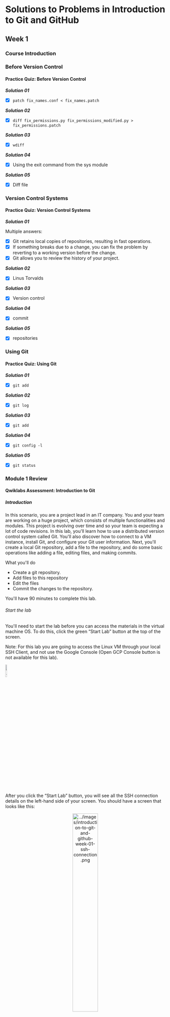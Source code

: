# Solutions to Problems in Introduction to Git and GitHub

## Week 1

### Course Introduction

### Before Version Control

#### Practice Quiz: Before Version Control

***Solution 01***

- [x] `patch fix_names.conf < fix_names.patch`

***Solution 02***

- [x] `diff fix_permissions.py fix_permissions_modified.py > fix_permissions.patch`

***Solution 03***

- [x] `wdiff`

***Solution 04***

- [x] Using the exit command from the sys module

***Solution 05***

- [x] Diff file

### Version Control Systems

#### Practice Quiz: Version Control Systems

***Solution 01***

Multiple answers:

- [x] Git retains local copies of repositories, resulting in fast operations.
- [x] If something breaks due to a change, you can fix the problem by reverting to a working version before the change.
- [x] Git allows you to review the history of your project.

***Solution 02***

- [x] Linus Torvalds

***Solution 03***

- [x] Version control

***Solution 04***

- [x] commit

***Solution 05***

- [x] repositories

### Using Git

#### Practice Quiz: Using Git

***Solution 01***

- [x] `git add`

***Solution 02***

- [x] `git log`

***Solution 03***

- [x] `git add`

***Solution 04***

- [x] `git config -l`

***Solution 05***

- [x] `git status`

### Module 1 Review

#### Qwiklabs Assessment: Introduction to Git

##### Introduction

In this scenario, you are a project lead in an IT company. You and your team are working on a huge project, which consists of multiple functionalities and modules. This project is evolving over time and so your team is expecting a lot of code revisions. In this lab, you'll learn how to use a distributed version control system called Git. You'll also discover how to connect to a VM instance, install Git, and configure your Git user information. Next, you'll create a local Git repository, add a file to the repository, and do some basic operations like adding a file, editing files, and making commits.

What you'll do

- Create a git repository.
- Add files to this repository
- Edit the files
- Commit the changes to the repository.

You'll have 90 minutes to complete this lab.

###### Start the lab

You'll need to start the lab before you can access the materials in the virtual machine OS. To do this, click the green “Start Lab” button at the top of the screen.

Note: For this lab you are going to access the Linux VM through your local SSH Client, and not use the Google Console (Open GCP Console button is not available for this lab).

<p align="left">
    <img src="../images/introduction-to-git-and-github-week-01-start-lab.png" alt="../images/introduction-to-git-and-github-week-01-start-lab.png" width="10%" height="10%">
</p>

After you click the “Start Lab” button, you will see all the SSH connection details on the left-hand side of your screen. You should have a screen that looks like this:

<p align="center">
    <img src="../images/introduction-to-git-and-github-week-01-ssh-connection.png" alt="../images/introduction-to-git-and-github-week-01-ssh-connection.png" width="40%" height="40%">
</p>

##### Accessing the virtual machine

Please find one of the three relevant options below based on your device's operating system.

Note: Working with Qwiklabs may be similar to the work you'd perform as an IT Support Specialist; you'll be interfacing with a cutting-edge technology that requires multiple steps to access, and perhaps healthy doses of patience and persistence(!). You'll also be using SSH to enter the labs -- a critical skill in IT Support that you’ll be able to practice through the labs.

###### Option 1: Windows Users: Connecting to your VM

In this section, you will use the PuTTY Secure Shell (SSH) client and your VM’s External IP address to connect.

**Download your PPK key file.**

You can download the VM’s private key file in the PuTTY-compatible PPK format from the Qwiklabs Start Lab page. Click on Download PPK.

<p align="center">
    <img src="../images/introduction-to-git-and-github-week-01-download-ppk.png" alt="../images/introduction-to-git-and-github-week-01-download-ppk.png" width="30%" height="30%">
</p>

**Connect to your VM using SSH and PuTTY**

1. You can download Putty from [here](https://the.earth.li/~sgtatham/putty/latest/w64/putty.exe)

2. In the Host Name (or IP address) box, enter username@external_ip_address.

Note: Replace username and external_ip_address with values provided in the lab.

<p align="center">
    <img src="../images/introduction-to-git-and-github-week-01-putty-config.gif" alt="../images/introduction-to-git-and-github-week-01-putty-config.gif" width="50%" height="50%">
</p>

3. In the Connection list, expand SSH.

4. Then expand Auth by clicking on + icon.

5. Now, select the Credentials from the Auth list.

6. In the Private key file for authentication box, browse to the PPK file that you downloaded and double-click it.

7. Click on the Open button.

Note: PPK file is to be imported into PuTTY tool using the Browse option available in it. It should not be opened directly but only to be used in PuTTY.

<p align="center">
    <img src="../images/introduction-to-git-and-github-week-01-putty-config-ssh-connection-auth.gif" alt="../images/introduction-to-git-and-github-week-01-putty-config-ssh-connection-auth.gif" width="50%" height="50%">
</p>

8. Click Yes when prompted to allow a first connection to this remote SSH server. Because you are using a key pair for authentication, you will not be prompted for a password.

**Common issues**

If PuTTY fails to connect to your Linux VM, verify that:

- You entered `<username>@<external ip address>` in PuTTY.
- You downloaded the fresh new PPK file for this lab from Qwiklabs.
- You are using the downloaded PPK file in PuTTY.

###### Option 2: OSX and Linux users: Connecting to your VM via SSH

**Download your VM’s private key file.**

You can download the private key file in PEM format from the Qwiklabs Start Lab page. Click on Download PEM.

<p align="center">
    <img src="../images/introduction-to-git-and-github-week-01-download-pem.png" alt="../images/introduction-to-git-and-github-week-01-download-pem.png" width="30%" height="30%">
</p>

**Connect to the VM using the local Terminal application**

A terminal is a program which provides a text-based interface for typing commands. Here you will use your terminal as an SSH client to connect with lab provided Linux VM.

1. Open the Terminal application.
   - To open the terminal in Linux use the shortcut key Ctrl+Alt+t.
   - To open terminal in Mac (OSX) enter cmd + space and search for terminal.
2. Enter the following commands.

Note: Substitute the path/filename for the PEM file you downloaded, username and External IP Address.

You will most likely find the PEM file in Downloads. If you have not changed the download settings of your system, then the path of the PEM key will be ~/Downloads/qwikLABS-XXXXX.pem

```code
chmod 600 ~/Downloads/qwikLABS-XXXXX.pem
```

```code
ssh -i ~/Downloads/qwikLABS-XXXXX.pem username@External Ip Address
```

<p align="center">
    <img src="../images/introduction-to-git-and-github-week-01-ssh-command-connecting-vm.png" alt="../images/introduction-to-git-and-github-week-01-ssh-command-connecting-vm.png" width="80%" height="80%">
</p>

###### Option 3: Chrome OS users: Connecting to your VM via SSH

Note: Make sure you are not in Incognito/Private mode while launching the application.

**Download your VM’s private key file.**

You can download the private key file in PEM format from the Qwiklabs Start Lab page. Click on Download PEM.

<p align="center">
    <img src="../images/introduction-to-git-and-github-week-01-download-pem.png" alt="../images/introduction-to-git-and-github-week-01-download-pem.png" width="30%" height="30%">
</p>

**Connect to your VM**

1. Add Secure Shell from [here](https://chrome.google.com/webstore/detail/secure-shell/iodihamcpbpeioajjeobimgagajmlibd) to your Chrome browser.

2. Open the Secure Shell app and click on [New Connection].

<p align="center">
    <img src="../images/introduction-to-git-and-github-week-01-vm-new-connection.png" alt="../images/introduction-to-git-and-github-week-01-vm-new-connection.png" width="80%" height="80%">
</p>

3. In the username section, enter the username given in the Connection Details Panel of the lab. And for the hostname section, enter the external IP of your VM instance that is mentioned in the Connection Details Panel of the lab.

<p align="center">
    <img src="../images/introduction-to-git-and-github-week-01-vm-username-hostname.png" alt="../images/introduction-to-git-and-github-week-01-vm-username-hostname.png" width="80%" height="80%">
</p>

4. In the Identity section, import the downloaded PEM key by clicking on the Import… button beside the field. Choose your PEM key and click on the OPEN button.

Note: If the key is still not available after importing it, refresh the application, and select it from the Identity drop-down menu.

5. Once your key is uploaded, click on the [ENTER] Connect button below.

<p align="center">
    <img src="../images/introduction-to-git-and-github-week-01-vm-identity.png" alt="../images/introduction-to-git-and-github-week-01-vm-identity.png" width="80%" height="80%">
</p>

6. For any prompts, type yes to continue.

7. You have now successfully connected to your Linux VM.

You're now ready to continue with the lab!

##### Install Git

Before you install Git on your Linux VM, you need to first make sure that you have a fresh index of the packages available to you. To do that, run:

```linux
sudo apt update
```

Now, you can install Git on your Linux host using apt by running the following command:

```linux
sudo apt install git
```

For any prompts, continue by clicking Y.

Note: Installing Git may take a couple of minutes.

Check the installed version of git by using the command below:

```git
git --version
```

Click Check my progress to verify the objective.

##### Initialize a new repository

Create a directory to store your project in. To do this, use the following command:

```linux
mkdir my-git-repo
```

Now navigate to the directory you created.

```linux
cd my-git-repo
```

Next, initialize a new repository by using the following command:

```git
git init
```

The git init command creates a new Git repository. In our case, it transformed the current directory into a Git repository. It can also be used to convert an existing, unversioned project to a Git repository or to initialize a new, empty repository.

Executing git init creates a .git subdirectory in the current working directory, which contains all of the necessary Git metadata for the new repository. This metadata includes subdirectories for objects, refs, and template files. A HEAD file is also created which points to the currently checked out commit.

If you've already run git init on a project directory containing a .git subdirectory, you can safely run git init again on the same project directory. The operation is what we call idempotent; running it again doesn't override an existing .git configuration.

##### Configure Git

Git uses a username to associate commits with an identity. It does this by using the git config command. To set Git username use the following command:

```git
git config --global user.name "Name"
```

Replace Name with your name. Any future commits you push to GitHub from the command line will now be represented by this name. You can use git config to even change the name associated with your Git commits. This will only affect future commits and won't change the name used for past commits.

Let's set your email address to associate it with your Git commits.

```git
git config --global user.email "user@example.com"
```

Replace `user@example.com` with your email-id. Any future commits you now push to GitHub will be associated with this email address. You can even use git config to change the user email associated with your Git commits.

##### Git Operations

Let's now create a text file named README. We will be using the nano editor for this.

```text
nano README
```

Type any text within the file, or you can use the following text:

```text
This is my first repository.
```

Save the file by pressing Ctrl-o, Enter key, and Ctrl-x.

Git is now aware of the files in the project. We can check the status using the following command:

```git
git status
```

This command displays the status of the working tree. It also shows changes that have been staged, changes that haven't been staged, and files that aren't tracked by Git.

<p align="center">
    <img src="../images/introduction-to-git-and-github-week-01-git-status-01.png" alt="../images/introduction-to-git-and-github-week-01-git-status-01.png" width="80%" height="80%">
</p>

You can now see the file you created, README, under the section Untracked files. Git isn't tracking the files yet. To track the files, we have to commit these files by adding them to the staging area.

Now let's add the file to the staging area using the following command:

```git
git add README
```

This command adds changes from the working tree to the staging area i.e., it gathers and prepares files for Git before committing them. In other words, it updates the index with the current content found in the working tree to prepare the content that's staged for the next commit.

You can now view the status of the working tree using the command: git status. This now shows the file README in green i.e., the file is now in the staging area and yet to be committed.

<p align="center">
    <img src="../images/introduction-to-git-and-github-week-01-git-status-02.png" alt="../images/introduction-to-git-and-github-week-01-git-status-02.png" width="80%" height="80%">
</p>

However, git add doesn't affect the repository in any serious way because changes are not actually recorded until you commit them.

Let's now commit the changes. A Git commit is equivalent to the term "Save".

Commit the changes using the following command:

```git
git commit
```

This now opens an editor, asking you to type a commit message. Every commit has an associated commit message. A commit message is a log message from the user describing the changes.

Enter the commit message of your choice or you can use the following text:

```text
This is my first commit!
```

Once you have entered the commit message, save it by pressing Ctrl-o and Enter key. To exit click Ctrl-x.

The git commit command captures a snapshot of the project's currently staged changes i.e., it stores the current contents of the index in a new commit along with the commit message.

Click Check my progress to verify the objective.

##### Congratulations!

Congrats! You've successfully installed the Git, initialized a repository, and performed basic Git operations. Now that you know how to do this, it will be easier for you and your team to work on a huge project with multiple functionalities and modules.

##### End your lab

When you have completed your lab, click End Lab. Qwiklabs removes the resources you’ve used and cleans the account for you.

You will be given an opportunity to rate the lab experience. Select the applicable number of stars, type a comment, and then click Submit.

The number of stars indicates the following:

- 1 star = Very dissatisfied
- 2 stars = Dissatisfied
- 3 stars = Neutral
- 4 stars = Satisfied
- 5 stars = Very satisfied

You can close the dialog box if you don't want to provide feedback.

For feedback, suggestions, or corrections, please use the Support tab.

#### My Work for Qwiklabs Assessment: Introduction to Git

1. After click [Start Lab] button, we can see Linux instance external IP address and username.

<p align="center">
    <img src="../images/introduction-to-git-and-github-week-01-username-external_ip_address.png" alt="../images/introduction-to-git-and-github-week-01-username-external_ip_address.png" width="25%" height="25%">
</p>

2. Fill in [Host Name]

<p align="center">
    <img src="../images/introduction-to-git-and-github-week-01-hostname-connection_type.png" alt="../images/introduction-to-git-and-github-week-01-hostname-connection_type.png" width="50%" height="50%">
</p>

3. Open SSH Credentials

<p align="center">
    <img src="../images/introduction-to-git-and-github-week-01-connection-ssh-auth-credentials.png" alt="../images/introduction-to-git-and-github-week-01-connection-ssh-auth-credentials.png" width="50%" height="50%">
</p>

4. Import `.ppk` private key file for authentification

<p align="center">
    <img src="../images/introduction-to-git-and-github-week-01-browse-ppk-file.png" alt="../images/introduction-to-git-and-github-week-01-browse-ppk-file.png" width="50%" height="50%">
</p>

5. After clicking [Open], we will see PuTTY security alert

<p align="center">
    <img src="../images/introduction-to-git-and-github-week-01-putty-security-alert.png" alt="../images/introduction-to-git-and-github-week-01-putty-security-alert.png" width="50%" height="50%">
</p>

6. Upon successful connection, a Linux instance will pop up

<p align="center">
    <img src="../images/introduction-to-git-and-github-week-01-linux-instance.png" alt="../images/introduction-to-git-and-github-week-01-linux-instance.png" width="80%" height="80%">
</p>

7. To keep all of our packages up to date in Linux VM, update Advanced Packaging Tool (APT) package manager

<p align="center">
    <img src="../images/introduction-to-git-and-github-week-01-update-apt.png" alt="../images/introduction-to-git-and-github-week-01-update-apt.png" width="80%" height="80%">
</p>

8. Use APT to install Git

<p align="center">
    <img src="../images/introduction-to-git-and-github-week-01-apt-install-git.png" alt="../images/introduction-to-git-and-github-week-01-apt-install-git.png" width="80%" height="80%">
</p>

9. Check Git version

<p align="center">
    <img src="../images/introduction-to-git-and-github-week-01-check-git-version.png" alt="../images/introduction-to-git-and-github-week-01-check-git-version.png" width="80%" height="80%">
</p>

10. Check progress to see if Git is installed

<p align="center">
    <img src="../images/introduction-to-git-and-github-week-01-check-my-progress-01.png" alt="../images/introduction-to-git-and-github-week-01-check-my-progress-01.png" width="80%" height="80%">
</p>

11. Initialize a new repository

<p align="center">
    <img src="../images/introduction-to-git-and-github-week-01-initialize-new-repository.png" alt="../images/introduction-to-git-and-github-week-01-initialize-new-repository.png" width="80%" height="80%">
</p>

12. Configure Git

<p align="center">
    <img src="../images/introduction-to-git-and-github-week-01-configure-git.png" alt="../images/introduction-to-git-and-github-week-01-configure-git.png" width="80%" height="80%">
</p>

13. Create and update README file

<p align="center">
    <img src="../images/introduction-to-git-and-github-week-01-readme-content.png" alt="../images/introduction-to-git-and-github-week-01-readme-content.png" width="80%" height="80%">
</p>

13. Check if README is created, git-add and git-commit README

<p align="center">
    <img src="../images/introduction-to-git-and-github-week-01-readme-git-add-git-commit.png" alt="../images/introduction-to-git-and-github-week-01-readme-git-add-git-commit.png" width="80%" height="80%">
</p>

14. Check progress to see if the 1st commit is successful

<p align="center">
    <img src="../images/introduction-to-git-and-github-week-01-check-my-progress-02.png" alt="../images/introduction-to-git-and-github-week-01-check-my-progress-02.png" width="80%" height="80%">
</p>

15. Update README content

<p align="center">
    <img src="../images/introduction-to-git-and-github-week-01-readme-content-updated.png" alt="../images/introduction-to-git-and-github-week-01-readme-content-updated.png" width="80%" height="80%">
</p>

16. Check if README has been updated; see the previous and current versions of README; git-add and git-commit README again; check commit messages

<p align="center">
    <img src="../images/introduction-to-git-and-github-week-01-readme-git-add-git-commit-again.png" alt="../images/introduction-to-git-and-github-week-01-readme-git-add-git-commit-again.png" width="80%" height="80%">
</p>

17. Check progress to see if the 2nd commit is successful

<p align="center">
    <img src="../images/introduction-to-git-and-github-week-01-check-my-progress-03.png" alt="../images/introduction-to-git-and-github-week-01-check-my-progress-03.png" width="80%" height="80%">
</p>

## Week 2

### Advanced Git interaction

#### Practice Quiz: Advanced Git Interaction

***Solution 01***

- [x] `git mv`

***Solution 02***

- [x] A file containing a list of files or filename patterns for Git to skip for the current repo.

***Solution 03***

- [x] New files

***Solution 04***

- [x] The currently checked-out snapshot of your project

***Solution 05***

- [x] `--stat`

### Undoing Things

#### Practice Quiz: Undoing Things

***Solution 01***

- [x] `git revert``

***Solution 02***

- [x] use the commit ID at the end of the git revert command

***Solution 03***

- [x] To guarantee the consistency of our repository

***Solution 04***

- [x] Overwrite the previous commit

***Solution 05***

- [x] `git show`

### Branching and Merging

### Module 2 Review

#### Qwiklabs Assessment: Merging Branches in Git

##### Introduction

In this lab, you'll use your knowledge of Git and Git commit history to check out an existing repo and make some changes to it. You'll also test what you learned about rolling back commits after bad changes in order to fix a script in the repo and run it to produce the correct output.

What you'll do

- Check the status and history of an existing Git repo
- Create a branch
- Modify content on the branch
- Make rollback changes
- Merge the branch

You'll have 90 minutes to complete this lab.

###### Start the lab

You'll need to start the lab before you can access the materials in the virtual machine OS. To do this, click the green “Start Lab” button at the top of the screen.

Note: For this lab you are going to access the Linux VM through your local SSH Client, and not use the Google Console (Open GCP Console button is not available for this lab).

<p align="left">
    <img src="../images/introduction-to-git-and-github-week-01-start-lab.png" alt="../images/introduction-to-git-and-github-week-01-start-lab.png" width="10%" height="10%">
</p>

After you click the “Start Lab” button, you will see all the SSH connection details on the left-hand side of your screen. You should have a screen that looks like this:

<p align="center">
    <img src="../images/introduction-to-git-and-github-week-01-ssh-connection.png" alt="../images/introduction-to-git-and-github-week-01-ssh-connection.png" width="40%" height="40%">
</p>

##### Accessing the virtual machine

Please find one of the three relevant options below based on your device's operating system.

Note: Working with Qwiklabs may be similar to the work you'd perform as an IT Support Specialist; you'll be interfacing with a cutting-edge technology that requires multiple steps to access, and perhaps healthy doses of patience and persistence(!). You'll also be using SSH to enter the labs -- a critical skill in IT Support that you’ll be able to practice through the labs.

###### Option 1: Windows Users: Connecting to your VM

In this section, you will use the PuTTY Secure Shell (SSH) client and your VM’s External IP address to connect.

**Download your PPK key file.**

You can download the VM’s private key file in the PuTTY-compatible PPK format from the Qwiklabs Start Lab page. Click on Download PPK.

<p align="center">
    <img src="../images/introduction-to-git-and-github-week-01-download-ppk.png" alt="../images/introduction-to-git-and-github-week-01-download-ppk.png" width="30%" height="30%">
</p>

**Connect to your VM using SSH and PuTTY**

1. You can download Putty from [here](https://the.earth.li/~sgtatham/putty/latest/w64/putty.exe)

2. In the Host Name (or IP address) box, enter username@external_ip_address.

Note: Replace username and external_ip_address with values provided in the lab.

<p align="center">
    <img src="../images/introduction-to-git-and-github-week-01-putty-config.gif" alt="../images/introduction-to-git-and-github-week-01-putty-config.gif" width="50%" height="50%">
</p>

3. In the Connection list, expand SSH.

4. Then expand Auth by clicking on + icon.

5. Now, select the Credentials from the Auth list.

6. In the Private key file for authentication box, browse to the PPK file that you downloaded and double-click it.

7. Click on the Open button.

Note: PPK file is to be imported into PuTTY tool using the Browse option available in it. It should not be opened directly but only to be used in PuTTY.

<p align="center">
    <img src="../images/introduction-to-git-and-github-week-01-putty-config-ssh-connection-auth.gif" alt="../images/introduction-to-git-and-github-week-01-putty-config-ssh-connection-auth.gif" width="50%" height="50%">
</p>

8. Click Yes when prompted to allow a first connection to this remote SSH server. Because you are using a key pair for authentication, you will not be prompted for a password.

**Common issues**

If PuTTY fails to connect to your Linux VM, verify that:

- You entered `<username>@<external ip address>` in PuTTY.
- You downloaded the fresh new PPK file for this lab from Qwiklabs.
- You are using the downloaded PPK file in PuTTY.

###### Option 2: OSX and Linux users: Connecting to your VM via SSH

**Download your VM’s private key file.**

You can download the private key file in PEM format from the Qwiklabs Start Lab page. Click on Download PEM.

<p align="center">
    <img src="../images/introduction-to-git-and-github-week-01-download-pem.png" alt="../images/introduction-to-git-and-github-week-01-download-pem.png" width="30%" height="30%">
</p>

**Connect to the VM using the local Terminal application**

A terminal is a program which provides a text-based interface for typing commands. Here you will use your terminal as an SSH client to connect with lab provided Linux VM.

1. Open the Terminal application.
   - To open the terminal in Linux use the shortcut key Ctrl+Alt+t.
   - To open terminal in Mac (OSX) enter cmd + space and search for terminal.
2. Enter the following commands.

Note: Substitute the path/filename for the PEM file you downloaded, username and External IP Address.

You will most likely find the PEM file in Downloads. If you have not changed the download settings of your system, then the path of the PEM key will be ~/Downloads/qwikLABS-XXXXX.pem

```code
chmod 600 ~/Downloads/qwikLABS-XXXXX.pem
```

```code
ssh -i ~/Downloads/qwikLABS-XXXXX.pem username@External Ip Address
```

<p align="center">
    <img src="../images/introduction-to-git-and-github-week-01-ssh-command-connecting-vm.png" alt="../images/introduction-to-git-and-github-week-01-ssh-command-connecting-vm.png" width="80%" height="80%">
</p>

###### Option 3: Chrome OS users: Connecting to your VM via SSH

Note: Make sure you are not in Incognito/Private mode while launching the application.

**Download your VM’s private key file.**

You can download the private key file in PEM format from the Qwiklabs Start Lab page. Click on Download PEM.

<p align="center">
    <img src="../images/introduction-to-git-and-github-week-01-download-pem.png" alt="../images/introduction-to-git-and-github-week-01-download-pem.png" width="30%" height="30%">
</p>

**Connect to your VM**

1. Add Secure Shell from [here](https://chrome.google.com/webstore/detail/secure-shell/iodihamcpbpeioajjeobimgagajmlibd) to your Chrome browser.

2. Open the Secure Shell app and click on [New Connection].

<p align="center">
    <img src="../images/introduction-to-git-and-github-week-01-vm-new-connection.png" alt="../images/introduction-to-git-and-github-week-01-vm-new-connection.png" width="80%" height="80%">
</p>

3. In the username section, enter the username given in the Connection Details Panel of the lab. And for the hostname section, enter the external IP of your VM instance that is mentioned in the Connection Details Panel of the lab.

<p align="center">
    <img src="../images/introduction-to-git-and-github-week-01-vm-username-hostname.png" alt="../images/introduction-to-git-and-github-week-01-vm-username-hostname.png" width="80%" height="80%">
</p>

4. In the Identity section, import the downloaded PEM key by clicking on the Import… button beside the field. Choose your PEM key and click on the OPEN button.

Note: If the key is still not available after importing it, refresh the application, and select it from the Identity drop-down menu.

5. Once your key is uploaded, click on the [ENTER] Connect button below.

<p align="center">
    <img src="../images/introduction-to-git-and-github-week-01-vm-identity.png" alt="../images/introduction-to-git-and-github-week-01-vm-identity.png" width="80%" height="80%">
</p>

6. For any prompts, type yes to continue.

7. You have now successfully connected to your Linux VM.

You're now ready to continue with the lab!

##### Explore repository

There is a Git repository named food-scripts consisting of a couple of food-related Python scripts.

Navigate to the repository using the following command:

```linux
cd ~/food-scripts
```

Now, list the files using the ls command. There are three files named favorite_foods.log, food_count.py, and food_question.py.

<p align="center">
    <img src="../images/introduction-to-git-and-github-week-02-list-repo.png" alt="../images/introduction-to-git-and-github-week-02-list-repo.png" width="80%" height="80%">
</p>

Let's explore each file. Use the cat command to view each file.

1. favorite_foods.log: This file consists of a list of food items. You can view it using the following command:

```linux
cat favorite_foods.log
```

Output:

<p align="center">
    <img src="../images/introduction-to-git-and-github-week-02-view-log-file.png" alt="../images/introduction-to-git-and-github-week-02-view-log-file.png" width="80%" height="80%">
</p>

2. food_count.py: This script returns a list of each food and the number of times the food appeared in the favorite_foods.log file.

Let's execute the script food_count.py:

```linux
./food_count.py
```

Output:

<p align="center">
    <img src="../images/introduction-to-git-and-github-week-02-execute-py-file-01.png" alt="../images/introduction-to-git-and-github-week-02-execute-py-file-01.png" width="80%" height="80%">
</p>

3. food_question.py: This prints a list of foods and prompts the user to enter one of those foods as their favorite. It then returns an answer of how many others in the list like that same food.

Run the following command to see the output of food_question.py script:

```linux
./food_question.py
```

Output:

<p align="center">
    <img src="../images/introduction-to-git-and-github-week-02-execute-py-file-02.png" alt="../images/introduction-to-git-and-github-week-02-execute-py-file-02.png" width="80%" height="80%">
</p>

Uh oh , this gives us an error. One of your colleagues reports that this script was working fine until the most recent commit. We'll be fixing this error later during the lab.

##### Understanding the repository



##### Add a new feature



##### Fix the script



##### Merge operation



##### Congratulations!

In this lab, you successfully created a branch from the master branch to add a new feature. You also rolled back a commit to where the script worked fine, and then merged it to the master branch. This will help as you work with colleagues who are simultaneously on the same repository.

##### End your lab

When you have completed your lab, click End Lab. Qwiklabs removes the resources you’ve used and cleans the account for you.

You will be given an opportunity to rate the lab experience. Select the applicable number of stars, type a comment, and then click Submit.

The number of stars indicates the following:

- 1 star = Very dissatisfied
- 2 stars = Dissatisfied
- 3 stars = Neutral
- 4 stars = Satisfied
- 5 stars = Very satisfied

You can close the dialog box if you don't want to provide feedback.

For feedback, suggestions, or corrections, please use the Support tab.

## Week 3

### Introduction to GitHub

### Using a Remote Repository

### Solving Conflicts

### Module 3 Review

## Week 4

### Pull Requests

### Code Reviews

### Managing Projects

### Module 4 Review

### Course Wrap Up

